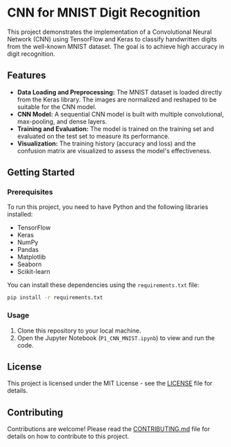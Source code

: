 # CNN for MNIST Digit Recognition

This project demonstrates the implementation of a Convolutional Neural Network (CNN) using TensorFlow and Keras to classify handwritten digits from the well-known MNIST dataset. The goal is to achieve high accuracy in digit recognition.

## Features

*   **Data Loading and Preprocessing:** The MNIST dataset is loaded directly from the Keras library. The images are normalized and reshaped to be suitable for the CNN model.
*   **CNN Model:** A sequential CNN model is built with multiple convolutional, max-pooling, and dense layers.
*   **Training and Evaluation:** The model is trained on the training set and evaluated on the test set to measure its performance.
*   **Visualization:** The training history (accuracy and loss) and the confusion matrix are visualized to assess the model's effectiveness.

## Getting Started

### Prerequisites

To run this project, you need to have Python and the following libraries installed:

*   TensorFlow
*   Keras
*   NumPy
*   Pandas
*   Matplotlib
*   Seaborn
*   Scikit-learn

You can install these dependencies using the `requirements.txt` file:

```bash
pip install -r requirements.txt
```

### Usage

1.  Clone this repository to your local machine.
2.  Open the Jupyter Notebook (`P1_CNN_MNIST.ipynb`) to view and run the code.

## License

This project is licensed under the MIT License - see the [LICENSE](LICENSE) file for details.

## Contributing

Contributions are welcome! Please read the [CONTRIBUTING.md](CONTRIBUTING.md) file for details on how to contribute to this project.
